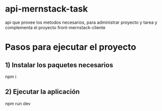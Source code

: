 # api-mernstack-task
api que provee los metodos necesarios, para administrar proyecto y tarea y complementa el proyecto front-mernstack-cliente

# Pasos para ejecutar el proyecto

## 1) Instalar los paquetes necesarios
  npm i
  
 ## 2) Ejecutar la aplicación 
  npm run dev
